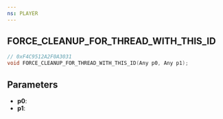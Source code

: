 ```yaml
---
ns: PLAYER
---
```

## FORCE_CLEANUP_FOR_THREAD_WITH_THIS_ID

```c
// 0xF4C9512A2F0A3031
void FORCE_CLEANUP_FOR_THREAD_WITH_THIS_ID(Any p0, Any p1);
```

## Parameters
* **p0**:
* **p1**:
